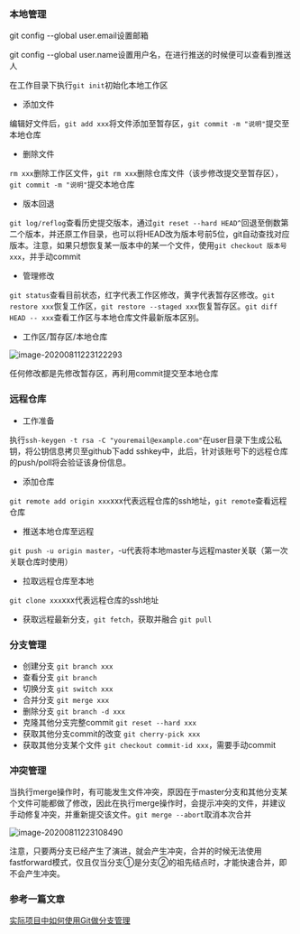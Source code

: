 ### 本地管理

git config --global user.email设置邮箱

git config --global user.name设置用户名，在进行推送的时候便可以查看到推送人

在工作目录下执行`git init`初始化本地工作区

- 添加文件

编辑好文件后，`git add xxx`将文件添加至暂存区，`git commit -m "说明"`提交至本地仓库

- 删除文件

`rm xxx`删除工作区文件，`git rm xxx`删除仓库文件（该步修改提交至暂存区），`git commit -m "说明"`提交本地仓库

- 版本回退

`git log/reflog`查看历史提交版本，通过`git reset --hard HEAD^`回退至倒数第二个版本，并还原工作目录，也可以将HEAD改为版本号前5位，git自动查找对应版本。注意，如果只想恢复某一版本中的某一个文件，使用`git checkout 版本号 xxx`，并手动commit

- 管理修改

`git status`查看目前状态，红字代表工作区修改，黄字代表暂存区修改。`git restore xxx`恢复工作区，`git restore --staged xxx`恢复暂存区。`git diff HEAD -- xxx`查看工作区与本地仓库文件最新版本区别。

- 工作区/暂存区/本地仓库

![image-20200811223122293](https://imagebag.oss-cn-chengdu.aliyuncs.com/img/image-20200811223122293.png)

任何修改都是先修改暂存区，再利用commit提交至本地仓库

### 远程仓库

- 工作准备

执行`ssh-keygen -t rsa -C "youremail@example.com"`在user目录下生成公私钥，将公钥信息拷贝至github下add sshkey中，此后，针对该账号下的远程仓库的push/poll将会验证该身份信息。

- 添加仓库

`git remote add origin xxx`xxx代表远程仓库的ssh地址，`git remote`查看远程仓库

- 推送本地仓库至远程

`git push -u origin master`，-u代表将本地master与远程master关联（第一次关联仓库时使用）

- 拉取远程仓库至本地

`git clone xxx`xxx代表远程仓库的ssh地址

- 获取远程最新分支，`git fetch`，获取并融合 `git pull`

### 分支管理

- 创建分支 `git branch xxx`
- 查看分支 `git branch`
- 切换分支 `git switch xxx`
- 合并分支 `git merge xxx`
- 删除分支 `git branch -d xxx`
- 克隆其他分支完整commit `git reset --hard xxx`
- 获取其他分支commit的改变 `git cherry-pick xxx`
- 获取其他分支某个文件 `git checkout commit-id xxx`，需要手动commit

### 冲突管理

当执行merge操作时，有可能发生文件冲突，原因在于master分支和其他分支某个文件可能都做了修改，因此在执行merge操作时，会提示冲突的文件，并建议手动修复冲突，并重新提交该文件。`git merge --abort`取消本次合并

![image-20200811223108490](https://imagebag.oss-cn-chengdu.aliyuncs.com/img/image-20200811223108490.png)

注意，只要两分支已经产生了演进，就会产生冲突，合并的时候无法使用fastforward模式，仅且仅当分支①是分支②的祖先结点时，才能快速合并，即不会产生冲突。

### 参考一篇文章

[实际项目中如何使用Git做分支管理](https://blog.csdn.net/ShuSheng0007/article/details/80791849)

